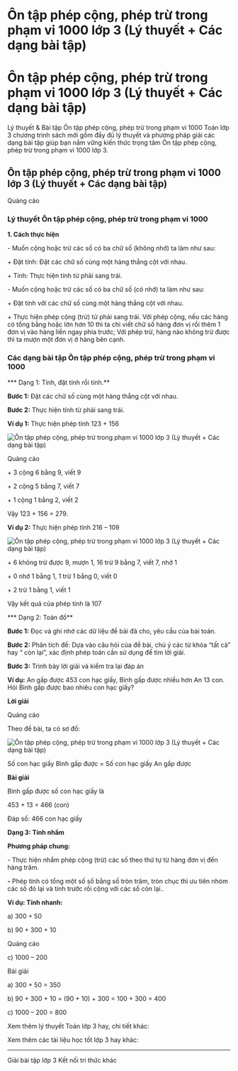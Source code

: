 # Ôn tập phép cộng, phép trừ trong phạm vi 1000 lớp 3 (Lý thuyết + Các dạng bài tập)

# Ôn tập phép cộng, phép trừ trong phạm vi 1000 lớp 3 (Lý thuyết + Các dạng bài tập)

Lý thuyết & Bài tập Ôn tập phép cộng, phép trừ trong phạm vi 1000 Toán lớp 3 chương trình sách mới gồm đầy đủ lý thuyết và phương pháp giải các dạng bài tập giúp bạn nắm vững kiến thức trọng tâm Ôn tập phép cộng, phép trừ trong phạm vi 1000 lớp 3.

## Ôn tập phép cộng, phép trừ trong phạm vi 1000 lớp 3 (Lý thuyết + Các dạng bài tập)

Quảng cáo

### Lý thuyết Ôn tập phép cộng, phép trừ trong phạm vi 1000

**1\. Cách thực hiện**

\- Muốn cộng hoặc trừ các số có ba chữ số (không nhớ) ta làm như sau:

\+ Đặt tính: Đặt các chữ số cùng một hàng thẳng cột với nhau.

\+ Tính: Thực hiện tính từ phải sang trái.

\- Muốn cộng hoặc trừ các số có ba chữ số (có nhớ) ta làm như sau:

\+ Đặt tính với các chữ số cùng một hàng thẳng cột với nhau.

\+ Thực hiện phép cộng (trừ) từ phải sang trái. Với phép cộng, nếu các hàng có tổng bằng hoặc lớn hơn 10 thì ta chỉ viết chữ số hàng đơn vị rồi thêm 1 đơn vị vào hàng liền ngay phía trước; Với phép trừ, hàng nào không trừ được thì ta mượn một đơn vị ở hàng bên cạnh.

### Các dạng bài tập Ôn tập phép cộng, phép trừ trong phạm vi 1000

*** Dạng 1: Tính, đặt tính rồi tính.**

**Bước 1:** Đặt các chữ số cùng một hàng thẳng cột với nhau.

**Bước 2:** Thực hiện tính từ phải sang trái.

**Ví dụ 1:** Thực hiện phép tính 123 + 156

![Ôn tập phép cộng, phép trừ trong phạm vi 1000 lớp 3 \(Lý thuyết + Các dạng bài tập\)](https://vietjack.com/toan-3-kn/images/ly-thuyet-bai-2-on-tap-phep-cong-phep-tru-trong-pham-vi-1000.PNG)

Quảng cáo

\+ 3 cộng 6 bằng 9, viết 9

\+ 2 cộng 5 bằng 7, viết 7

\+ 1 cộng 1 bằng 2, viết 2

Vậy 123 + 156 = 279.

**Ví dụ 2:** Thực hiện phép tính 216 – 109

![Ôn tập phép cộng, phép trừ trong phạm vi 1000 lớp 3 \(Lý thuyết + Các dạng bài tập\)](https://vietjack.com/toan-3-kn/images/ly-thuyet-bai-2-on-tap-phep-cong-phep-tru-trong-pham-vi-1000-a.PNG)

\+ 6 không trừ được 9, mượn 1, 16 trừ 9 bằng 7, viết 7, nhớ 1

\+ 0 nhớ 1 bằng 1, 1 trừ 1 bằng 0, viết 0

\+ 2 trừ 1 bằng 1, viết 1

Vậy kết quả của phép tính là 107

*** Dạng 2: Toán đố**

**Bước 1:** Đọc và ghi nhớ các dữ liệu đề bài đã cho, yêu cầu của bài toán.

**Bước 2:** Phân tích đề: Dựa vào câu hỏi của đề bài, chú ý các từ khóa “tất cả” hay “ còn lại”, xác định phép toán cần sử dụng để tìm lời giải.

**Bước 3:** Trình bày lời giải và kiểm tra lại đáp án

**Ví dụ:** An gấp được 453 con hạc giấy, Bình gấp được nhiều hơn An 13 con. Hỏi Bình gấp được bao nhiêu con hạc giấy?

**Lời giải**

Quảng cáo

Theo đề bài, ta có sơ đồ:

![Ôn tập phép cộng, phép trừ trong phạm vi 1000 lớp 3 \(Lý thuyết + Các dạng bài tập\)](https://vietjack.com/toan-3-kn/images/ly-thuyet-bai-2-on-tap-phep-cong-phep-tru-trong-pham-vi-1000-a1.PNG)

Số con hạc giấy Bình gấp được = Số con hạc giấy An gấp được 

**Bài giải**

Bình gấp được số con hạc giấy là

453 + 13 = 466 (con)

Đáp số: 466 con hạc giấy

**Dạng 3: Tính nhẩm**

**Phương pháp chung:**

\- Thực hiện nhẩm phép cộng (trừ) các số theo thứ tự từ hàng đơn vị đến hàng trăm.

**-** Phép tính có tổng một số số bằng số tròn trăm, tròn chục thì ưu tiên nhóm các số đó lại và tính trước rồi cộng với các số còn lại..

**Ví dụ: Tính nhanh:**

a) 300 + 50

b) 90 + 300 + 10

Quảng cáo

c) 1000 – 200

Bài giải

a) 300 + 50 = 350

b) 90 + 300 + 10 = (90 + 10) + 300 = 100 + 300 = 400

c) 1000 – 200 = 800

Xem thêm lý thuyết Toán lớp 3 hay, chi tiết khác:

Xem thêm các tài liệu học tốt lớp 3 hay khác:

* * *

Giải bài tập lớp 3 Kết nối tri thức khác
